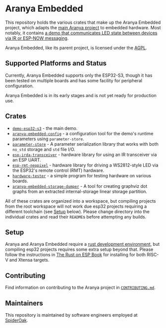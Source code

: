 # Aranya Embedded

This repository holds the various crates that make up the Aranya Embedded
project, which adapts the [main Aranya
project](https://github.com/aranya-project/aranya) to embedded hardware. Most
notably, it contains [a demo that communicates LED state between devices via IR
or ESP-NOW messaging](demo-esp32-s3/README.md).

Aranya Embedded, like its parent project, is licensed under the
[AGPL](LICENSE.md).

## Supported Platforms and Status

Currently, Aranya Embedded supports only the ESP32-S3, though it has been tested
on multiple boards and has some facility for peripheral configuration.

Aranya Embedded is in its early stages and is not yet ready for production use.

## Crates

- [`demo-esp32-s3`](crates/demo-esp32-s3/) - the main demo.
- [`aranya-embedded-config`](crates/aranya-embedded-config/) - a
  configuration tool for the demo's runtime parameters using `parameter-store`.
- [`parameter-store`](crates/parameter-store/) - A parameter
  serialization library that works with both `no_std` storage and `std` file
  I/O.
- [`esp-irda-transceiver`](crates/esp-irda-transceiver/) - hardware
  library for using an IR transceiver via an ESP UART.
- [`esp-rmt-neopixel`](crates/esp-rmt-neopixel/) - hardware library
  for driving a WS2812-style LED via the ESP32's remote control (RMT)
  hardware.
- [`hardware-tester`](crates/hardware-tester/) - a simple program for
  testing hardware on various boards.
- [`aranya-embedded-storage-dumper`](crates/aranya-embedded-storage-dumper/) -
  A tool for creating graphviz dot graphs from an extracted internal-storage
  linear storage partition.

All of these crates are organized into a workspace, but compiling projects from
the root workspace will not work due esp32 projects requiring a different
toolchain (see [Setup](#setup) below). Please change directory into the
individual crates and read their `README`s before attempting any builds.

## Setup

Aranya and Aranya Embedded require a [rust development environment](), but
compiling esp32 projects requires some extra setup beyond that. Please follow
the instructions in [The Rust on ESP
Book](https://docs.esp-rs.org/book/installation/index.html) for installing for
both RISC-V and Xtensa targets.

## Contributing

Find information on contributing to the Aranya project in
[`CONTRIBUTING.md`](https://github.com/aranya-project/.github/blob/main/CONTRIBUTING.md).

## Maintainers

This repository is maintained by software engineers employed at
[SpiderOak](https://spideroak.com/).
